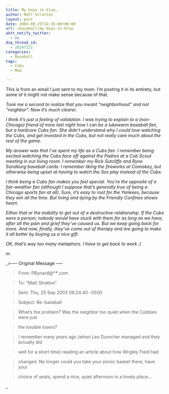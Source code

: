 ```yaml
---
title: My boys in blue…
author: Matt Stratton
layout: post
date: 2003-09-25T14:35:00+00:00
url: /baseball/my-boys-in-blue
aktt_notify_twitter:
  - no
dsq_thread_id:
  - 28247221
categories:
  - Baseball
tags:
  - Cubs
  - Mom

---
```

This is from an email I just sent to my mom. I&#8217;m posting it in its entirety, but some of it might not make sense because of that.

_Took me a second to realize that you meant &#8220;neighborhood&#8221; and not &#8220;neighbor&#8221;. Now it&#8217;s much clearer._

_I think it&#8217;s just a feeling of validation. I was trying to explain to a (non-Chicago) friend of mine last night how I can be a lukewarm baseball fan, but a hardcore Cubs fan. She didn&#8217;t understand why I could love watching the Cubs, and get invested in the Cubs, but not really care much about the rest of the game._

_My answer was that I&#8217;ve spent my life as a Cubs fan. I remember being excited watching the Cubs face off against the Padres at a Cub Scout meeting in our living room. I remember my Rick Sutcliffe and Ryne Sandburg baseball cards. I remember liking the fireworks at Comiskey, but otherwise being upset at having to watch the Sox play instead of the Cubs._

_I think being a Cubs fan makes you feel special. You&#8217;re the opposite of a fair-weather fan (although I suppose that&#8217;s generally true of being a Chicago sports fan at all). Sure, it&#8217;s easy to root for the Yankees, because they win all the time. But living and dying by the Friendly Confines shows heart._

_Either that or the inability to get out of a destructive relationship. If the Cubs were a person, nobody would have stuck with them for as long as we have, after all the pain and grief they&#8217;ve caused us. But we keep going back for more. And now, finally, they&#8217;ve come out of therapy and are going to make it all better by buying us a nice gift._

_OK, that&#8217;s way too many metaphors. I have to get back to work :)_

_m._

_>&#8212;&#8211; Original Message &#8212;&#8211;
  
>From: PBynard@\***\***.com
  
>To: &#8220;Matt Stratton&#8221;
  
>Sent: Thu, 25 Sep 2003 09:24:40 -0500
  
>Subject: Re: baseball
  
>
  
>What&#8217;s the problem? Was the neighbor too quiet when the Cubbies were just
  
>the lovable losers?
  
>
  
>I remember many years ago (when Leo Durocher managed and they actually did
  
>well for a short time) reading an article about how Wrigley Field had
  
>changed. No longer could you take your picnic basket there, have your
  
>choice of seats, spend a nice, quiet afternoon in a lovely place&#8230;
  
_